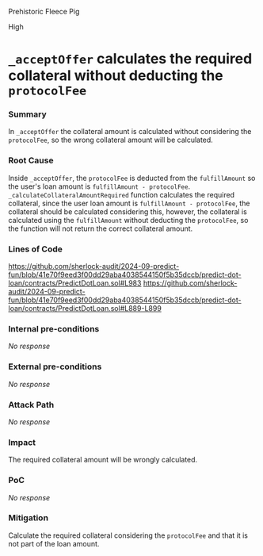 Prehistoric Fleece Pig

High

# `_acceptOffer` calculates the required collateral without deducting the `protocolFee`

### Summary

In `_acceptOffer` the collateral amount is calculated without considering the `protocolFee`, so the wrong collateral amount will be calculated. 

### Root Cause

Inside `_acceptOffer`, the `protocolFee` is deducted from the `fulfillAmount` so the user's loan amount is `fulfillAmount - protocolFee`.
`_calculateCollateralAmountRequired` function calculates the required collateral, since the user loan amount is `fulfillAmount - protocolFee`, the collateral should be calculated considering this, however, the collateral is calculated using the `fulfillAmount` without deducting the `protocolFee`, so the function will not return the correct collateral amount. 

### Lines of Code 
https://github.com/sherlock-audit/2024-09-predict-fun/blob/41e70f9eed3f00dd29aba4038544150f5b35dccb/predict-dot-loan/contracts/PredictDotLoan.sol#L983
https://github.com/sherlock-audit/2024-09-predict-fun/blob/41e70f9eed3f00dd29aba4038544150f5b35dccb/predict-dot-loan/contracts/PredictDotLoan.sol#L889-L899
### Internal pre-conditions

_No response_

### External pre-conditions

_No response_

### Attack Path

_No response_

### Impact

The required collateral amount will be wrongly calculated. 

### PoC

_No response_

### Mitigation

Calculate the required collateral considering the `protocolFee` and that it is not part of the loan amount. 